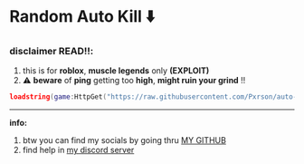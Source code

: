 # Random Auto Kill ⬇️
### disclaimer READ‼️:
1. this is for **roblox**, **muscle legends** only **(EXPLOIT)**
2. ⚠️ **beware** of **ping** getting too **high**, **might ruin your grind** !!
```lua
loadstring(game:HttpGet("https://raw.githubusercontent.com/Pxrson/auto-kill/refs/heads/main/idk.lua",true))()
```

---

**info:**
1. btw you can find my socials by going thru [MY GITHUB](https://github.com/Pxrson)
2. find help in [my discord server](https://discord.gg/tAA9bzYyBx)
